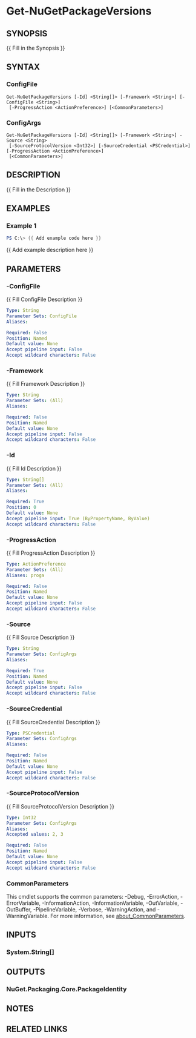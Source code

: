 ﻿---
external help file: NuGet.PowerShell.dll-Help.xml
Module Name: NuGet.PowerShell
online version:
schema: 2.0.0
---

# Get-NuGetPackageVersions

## SYNOPSIS
{{ Fill in the Synopsis }}

## SYNTAX

### ConfigFile
```
Get-NuGetPackageVersions [-Id] <String[]> [-Framework <String>] [-ConfigFile <String>]
 [-ProgressAction <ActionPreference>] [<CommonParameters>]
```

### ConfigArgs
```
Get-NuGetPackageVersions [-Id] <String[]> [-Framework <String>] -Source <String>
 [-SourceProtocolVersion <Int32>] [-SourceCredential <PSCredential>] [-ProgressAction <ActionPreference>]
 [<CommonParameters>]
```

## DESCRIPTION
{{ Fill in the Description }}

## EXAMPLES

### Example 1
```powershell
PS C:\> {{ Add example code here }}
```

{{ Add example description here }}

## PARAMETERS

### -ConfigFile
{{ Fill ConfigFile Description }}

```yaml
Type: String
Parameter Sets: ConfigFile
Aliases:

Required: False
Position: Named
Default value: None
Accept pipeline input: False
Accept wildcard characters: False
```

### -Framework
{{ Fill Framework Description }}

```yaml
Type: String
Parameter Sets: (All)
Aliases:

Required: False
Position: Named
Default value: None
Accept pipeline input: False
Accept wildcard characters: False
```

### -Id
{{ Fill Id Description }}

```yaml
Type: String[]
Parameter Sets: (All)
Aliases:

Required: True
Position: 0
Default value: None
Accept pipeline input: True (ByPropertyName, ByValue)
Accept wildcard characters: False
```

### -ProgressAction
{{ Fill ProgressAction Description }}

```yaml
Type: ActionPreference
Parameter Sets: (All)
Aliases: proga

Required: False
Position: Named
Default value: None
Accept pipeline input: False
Accept wildcard characters: False
```

### -Source
{{ Fill Source Description }}

```yaml
Type: String
Parameter Sets: ConfigArgs
Aliases:

Required: True
Position: Named
Default value: None
Accept pipeline input: False
Accept wildcard characters: False
```

### -SourceCredential
{{ Fill SourceCredential Description }}

```yaml
Type: PSCredential
Parameter Sets: ConfigArgs
Aliases:

Required: False
Position: Named
Default value: None
Accept pipeline input: False
Accept wildcard characters: False
```

### -SourceProtocolVersion
{{ Fill SourceProtocolVersion Description }}

```yaml
Type: Int32
Parameter Sets: ConfigArgs
Aliases:
Accepted values: 2, 3

Required: False
Position: Named
Default value: None
Accept pipeline input: False
Accept wildcard characters: False
```

### CommonParameters
This cmdlet supports the common parameters: -Debug, -ErrorAction, -ErrorVariable, -InformationAction, -InformationVariable, -OutVariable, -OutBuffer, -PipelineVariable, -Verbose, -WarningAction, and -WarningVariable. For more information, see [about_CommonParameters](http://go.microsoft.com/fwlink/?LinkID=113216).

## INPUTS

### System.String[]
## OUTPUTS

### NuGet.Packaging.Core.PackageIdentity
## NOTES

## RELATED LINKS
